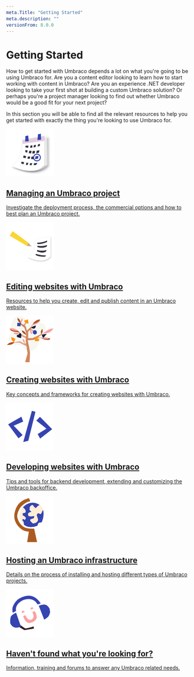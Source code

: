 ```yaml
---
meta.Title: "Getting Started" 
meta.description: ""
versionFrom: 8.0.0
---
```


# Getting Started

How to get started with Umbraco depends a lot on what you're going to be using Umbraco for. Are you a content editor looking to learn how to start working with content in Umbraco? Are you an experience .NET developer looking to take your first shot at building a custom Umbraco solution? Or perhaps you're a project manager looking to find out whether Umbraco would be a good fit for your next project?

In this section you will be able to find all the relevant resources to help you get started with exactly the thing you're looking to use Umbraco for.

<div class="docs-overview">
    <div class="row">
        <div class="col-sm-6">
            <a href="Managing-an-Umbraco-project" class="docs-section">
                <img src="images/calendar_marked.png" alt="" width="130">
                <h2>Managing an Umbraco project</h2>
                <p>Investigate the deployment process, the commercial options and how to best plan an Umbraco project.</p>
            </a>
        </div>
        <div class="col-sm-6">
            <a href="Editing-websites-with-Umbraco" class="docs-section">
            <img src="images/editor.png" alt="" width="130">
                <h2>Editing websites with Umbraco</h2>
                <p>Resources to help you create, edit and publish content in an Umbraco website.</p>
            </a>
        </div>
    </div>
    <div class="row">
        <div class="col-sm-6">
            <a href="Creating-websites-with-Umbraco" class="docs-section">
            <img src="images/tree.png" alt="" width="130">
                <h2>Creating websites with Umbraco</h2>
                <p>Key concepts and frameworks for creating websites with Umbraco.</p>
            </a>
        </div>
        <div class="col-sm-6">
            <a href="Developing-websites-with-Umbraco" class="docs-section">
                <img src="images/code.png" alt="" width="130">
                <h2>Developing websites with Umbraco</h2>
                <p>Tips and tools for backend development, extending and customizing the Umbraco backoffice.</p>
            </a>
        </div>
    </div>
    <div class="row">
        <div class="col-sm-6">
            <a href="Hosting-an-Umbraco-infrastructure" class="docs-section">
                <img src="images/globe.png" alt="" width="130">
                <h2>Hosting an Umbraco infrastructure</h2>
                <p>Details on the process of installing and hosting different types of Umbraco projects.</p>
            </a>
        </div>
        <div class="col-sm-6">
            <a href="Where-can-I-get-help" class="docs-section">
                <img src="images/support.png" alt="" width="130">
                <h2>Haven't found what you're looking for?</h2>
                <p>Information, training and forums to answer any Umbraco related needs.</p>
            </a>
        </div>
    </div>
</div>
